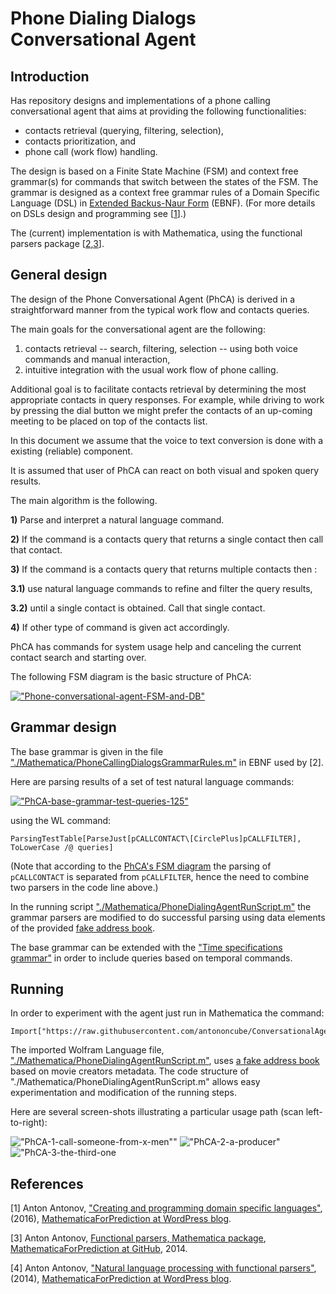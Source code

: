 # Phone Dialing Dialogs Conversational Agent

## Introduction

Has repository designs and implementations of a phone calling conversational agent that aims at 
providing the following functionalities: 
- contacts retrieval (querying, filtering, selection), 
- contacts prioritization, and 
- phone call (work flow) handling.

The design is based on a Finite State Machine (FSM) and context free grammar(s) for commands 
that switch between the states of the FSM. 
The grammar is designed as a context free grammar rules of a Domain Specific Language (DSL) in 
[Extended Backus-Naur Form](https://en.wikipedia.org/wiki/Extended_Backus–Naur_form) (EBNF). (For more details on DSLs design and programming see 
\[[1](https://mathematicaforprediction.wordpress.com/2016/03/22/creating-and-programming-dsls/)\].)

The (current) implementation is with Mathematica, using the functional parsers package 
\[[2](https://github.com/antononcube/MathematicaForPrediction/blob/master/FunctionalParsers.m),[3](https://mathematicaforprediction.wordpress.com/2014/02/13/natural-language-processing-with-functional-parsers/)\].

## General design

The design of the Phone Conversational Agent (PhCA) is derived in a straightforward manner from the typical work flow and contacts queries.

The main goals for the conversational agent are the following:

1. contacts retrieval -- search, filtering, selection -- using both voice commands and manual interaction,
2. intuitive integration with the usual work flow of phone calling.

Additional goal is to facilitate contacts retrieval by determining the most appropriate contacts in query responses. For example, while driving to work by pressing the dial button we might prefer the contacts of an up-coming meeting to be placed on top of the contacts list.

In this document we assume that the voice to text conversion is done with a existing (reliable) component.

It is assumed that user of PhCA can react on both visual and spoken query results. 

The main algorithm is the following.

**1)** Parse and interpret a natural language command.

**2)** If the command is a contacts query that returns a single contact then call that contact.

**3)** If the command is a contacts query that returns multiple contacts then :

**3.1)** use natural language commands to refine and filter the query results,

**3.2)** until a single contact is obtained. Call that single contact.

**4)** If other type of command is given act accordingly.

PhCA has commands for system usage help and canceling the current contact search and starting over.

The following FSM diagram is the basic structure of PhCA:

[!["Phone-conversational-agent-FSM-and-DB"](http://imgur.com/v7vCkRrm.jpg)](http://imgur.com/v7vCkRr.jpg)

## Grammar design
 
 The base grammar is given in the file ["./Mathematica/PhoneCallingDialogsGrammarRules.m"](https://github.com/antononcube/ConversationalAgents/blob/master/Projects/PhoneDialingDialogsAgent/Mathematica/PhoneCallingDialogsGrammarRules.m)
 in EBNF used by \[2\].
 
 Here are parsing results of a set of test natural language commands:
 
 [!["PhCA-base-grammar-test-queries-125"](http://imgur.com/xTcBbbQl.png)](http://imgur.com/xTcBbbQ.png)

 using the WL command:
 
    ParsingTestTable[ParseJust[pCALLCONTACT\[CirclePlus]pCALLFILTER], ToLowerCase /@ queries]
     
 (Note that according to the [PhCA's FSM diagram](http://imgur.com/v7vCkRr.jpg) the parsing of `pCALLCONTACT` 
 is separated from `pCALLFILTER`, hence the need to combine two parsers in the code line above.)
     
 In the running script ["./Mathematica/PhoneDialingAgentRunScript.m"](https://github.com/antononcube/ConversationalAgents/blob/master/Projects/PhoneDialingDialogsAgent/Mathematica/PhoneDialingAgentRunScript.m) the grammar parsers are modified to do successful parsing using data elements of the provided [fake address book](https://github.com/antononcube/ConversationalAgents/blob/master/Projects/PhoneDialingDialogsAgent/Mathematica/AddressBookByMovieRecords.m).

 The base grammar can be extended with the ["Time specifications grammar"](https://github.com/antononcube/MathematicaForPrediction/blob/master/EBNF/TimeSpecificationsGrammar.ebnf)
 in order to include queries based on temporal commands.
 
## Running
 
 In order to experiment with the agent just run in Mathematica the command:
 
    Import["https://raw.githubusercontent.com/antononcube/ConversationalAgents/master/Projects/PhoneDialingDialogsAgent/Mathematica/PhoneDialingAgentRunScript.m"]
 
 The imported Wolfram Language file, ["./Mathematica/PhoneDialingAgentRunScript.m"](https://github.com/antononcube/ConversationalAgents/blob/master/Projects/PhoneDialingDialogsAgent/Mathematica/PhoneDialingAgentRunScript.m), 
 uses [a fake address book](https://github.com/antononcube/ConversationalAgents/blob/master/Projects/PhoneDialingDialogsAgent/Mathematica/AddressBookByMovieRecords.m) 
 based on movie creators metadata. The code structure of "./Mathematica/PhoneDialingAgentRunScript.m" allows easy
 experimentation and modification of the running steps.
 
 Here are several screen-shots illustrating a particular usage path (scan left-to-right):
 
 !["PhCA-1-call-someone-from-x-men""](http://i.imgur.com/ERavkTzm.png)
 !["PhCA-2-a-producer"](http://imgur.com/B2d2HDRm.png)
 !["PhCA-3-the-third-one](http://imgur.com/mWKNbVom.png)
  
## References

[1] Anton Antonov, ["Creating and programming domain specific languages"](https://mathematicaforprediction.wordpress.com/2016/03/22/creating-and-programming-dsls/), 
(2016), [MathematicaForPrediction at WordPress blog](https://mathematicaforprediction.wordpress.com). 

[3] Anton Antonov, [Functional parsers, Mathematica package](https://github.com/antononcube/MathematicaForPrediction/blob/master/FunctionalParsers.m), 
[MathematicaForPrediction at GitHub](ttps://github.com/antononcube/MathematicaForPrediction), 2014. 

[4] Anton Antonov, ["Natural language processing with functional parsers"](https://mathematicaforprediction.wordpress.com/2014/02/13/natural-language-processing-with-functional-parsers/), (2014), 
[MathematicaForPrediction at WordPress blog](https://mathematicaforprediction.wordpress.com). 
